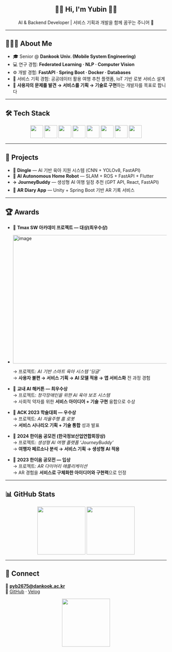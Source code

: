 <h2 align="center">🍓🐰 Hi, I'm Yubin 🐰🍓</h2>
<p align="center">AI & Backend Developer | 서비스 기획과 개발을 함께 꿈꾸는 주니어 🌱</p>

---

## 👩🏻‍💻 About Me
- 🎓 Senior @ **Dankook Univ. (Mobile System Engineering)**  
- 💻 연구 경험: **Federated Learning · NLP · Computer Vision**  
- ⚙️ 개발 경험: **FastAPI · Spring Boot · Docker · Databases**  
- 📝 서비스 기획 경험: 공공데이터 활용 여행 추천 플랫폼, IoT 기반 로봇 서비스 설계  
- 🌸 **사용자의 문제를 발견 → 서비스를 기획 → 기술로 구현**하는 개발자를 목표로 합니다  

---

## 🛠 Tech Stack
<p align="center">
  <img src="https://cdn.jsdelivr.net/gh/devicons/devicon/icons/python/python-original.svg" width="40" height="40" /> 
  <img src="https://cdn.jsdelivr.net/gh/devicons/devicon/icons/pytorch/pytorch-original.svg" width="40" height="40" /> 
  <img src="https://cdn.jsdelivr.net/gh/devicons/devicon/icons/java/java-original.svg" width="40" height="40" />
  <img src="https://cdn.jsdelivr.net/gh/devicons/devicon/icons/spring/spring-original.svg" width="40" height="40" /> 
  <img src="https://cdn.jsdelivr.net/gh/devicons/devicon/icons/fastapi/fastapi-original.svg" width="40" height="40" /> 
  <img src="https://cdn.jsdelivr.net/gh/devicons/devicon/icons/docker/docker-original.svg" width="40" height="40" /> 
  <img src="https://cdn.jsdelivr.net/gh/devicons/devicon/icons/react/react-original.svg" width="40" height="40" /> 
  <img src="https://cdn.jsdelivr.net/gh/devicons/devicon/icons/postgresql/postgresql-original.svg" width="40" height="40" /> 
</p>

---

## 🚀 Projects
- 🍼 **Dingle** — AI 기반 육아 지원 시스템 (CNN + YOLOv8, FastAPI)  
- 🤖 **AI Autonomous Home Robot** — SLAM + ROS + FastAPI + Flutter  
- ✈️ **JourneyBuddy** — 생성형 AI 여행 일정 추천 (GPT API, React, FastAPI)  
- 📔 **AR Diary App** — Unity + Spring Boot 기반 AR 기록 서비스  

---

## 🏆 Awards
- 🥇 **Tmax SW 아카데미 프로젝트 — 대상(최우수상)**
- <img width="714" height="402" alt="image" src="https://github.com/user-attachments/assets/5378fab0-2c62-4d72-8fad-f983f46e0b09" />

  → 프로젝트: *AI 기반 스마트 육아 시스템 ‘딩글’*  
  → **사용자 불편 → 서비스 기획 → AI 모델 적용 → 앱 서비스화** 전 과정 경험  

- 🥇 **교내 AI 해커톤 — 최우수상**  
  → 프로젝트: *청각장애인을 위한 AI 육아 보조 시스템*  
  → 사회적 약자를 위한 **서비스 아이디어 + 기술 구현** 융합으로 수상  

- 🏅 **ACK 2023 학술대회 — 우수상**  
  → 프로젝트: *AI 자율주행 홈 로봇*  
  → **서비스 시나리오 기획 + 기술 통합** 성과 발표  

- 🥉 **2024 한이음 공모전 (한국정보산업연합회장상)**  
  → 프로젝트: *생성형 AI 여행 플랫폼 ‘JourneyBuddy’*  
  → **여행자 페르소나 분석 → 서비스 기획 → 생성형 AI 적용**  

- 🏅 **2023 한이음 공모전 — 입상**  
  → 프로젝트: *AR 다이어리 애플리케이션*  
  → AR 경험을 **서비스로 구체화한 아이디어와 구현력**으로 인정  

---

## 📊 GitHub Stats
<p align="center">
  <img src="https://github-readme-stats.vercel.app/api?username=yubin012&show_icons=true&theme=rose_pine&hide_border=true&count_private=true" height="150"/>
  <img src="https://github-readme-stats.vercel.app/api/top-langs/?username=yubin012&layout=compact&theme=rose_pine&hide_border=true" height="150"/>
</p>

---

## 🌸 Connect
📧 **pyb2675@dankook.ac.kr**  
🔗 [GitHub](https://github.com/yubin012) · [Velog](https://velog.io/@yubin012)  

<p align="center">
  <img src="https://media.giphy.com/media/MDJ9IbxxvDUQM/giphy.gif" width="150px"/>
</p>
